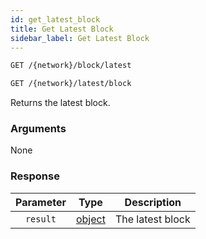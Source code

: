 ```yaml
---
id: get_latest_block
title: Get Latest Block
sidebar_label: Get Latest Block
---
```


```bash title=ENDPOINT
GET /{network}/block/latest
```

```bash title=ENDPOINT
GET /{network}/latest/block
```

Returns the latest block.

### Arguments

None

### Response
| Parameter |                 Type                  |   Description    |
|:---------:|:-------------------------------------:|:----------------:|
| `result`  | [object](../concepts/fundamentals/05_blocks.md) | The latest block |

